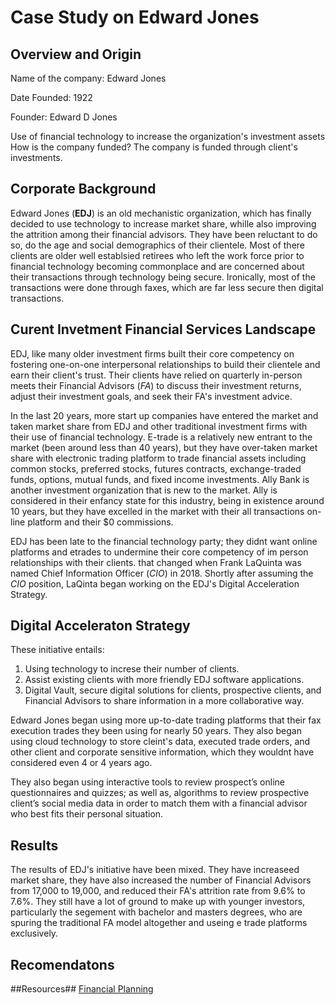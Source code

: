 # **Case Study on Edward Jones**
## Overview and Origin
Name of the company:  Edward Jones

Date Founded: 1922

Founder: Edward D Jones

Use of financial technology to increase the organization's investment assets 
How is the company funded? The company is funded through client's investments.

## Corporate Background 
Edward Jones (**EDJ**) is an old mechanistic organization, which has finally decided to use technology to increase market share, whille also improving the  attrition among their financial advisors. They have  been reluctant to do so, do the age and social demographics of their clientele. Most of there clients are older well establsied retirees who left the work force prior to financial technology becoming commonplace and are concerned about their transactions through technology being secure. Ironically, most of the transactions were done through faxes, which are far less secure then digital transactions.

## Curent Invetment Financial Services Landscape
EDJ, like many older investment firms  built their core competency on fostering one-on-one interpersonal relationships to build their clientele and earn their client's trust. Their clients have relied on quarterly in-person meets their Financial Advisors (*FA*) to discuss their investment returns, adjust their investment goals, and seek their FA's investment advice.

In the last 20 years, more start up companies have entered the market and taken market share from EDJ and other traditional investment firms with their use of financial technology. E-trade is a relatively new entrant to the market (been around less than 40 years), but they have over-taken market share with electronic trading platform to trade financial assets including common stocks, preferred stocks, futures contracts, exchange-traded funds, options, mutual funds, and fixed income investments. Ally Bank is another investment organization that is new to the market. Ally is considered in their enfancy state for this industry, being in existence around 10 years, but they have excelled in the market with their all transactions on-line platform and their $0 commissions.

EDJ has been late to the financial technology party; they didnt want online platforms and etrades to undermine their core competency of im person relationships with their clients. that changed when Frank LaQuinta was named Chief Information Officer (*CIO*) in 2018. Shortly after assuming the *CIO* position, LaQinta began working on the EDJ's Digital Acceleration Strategy.

## Digital Acceleraton Strategy ##
These initiative entails:
1. Using technology to increse their number of clients.
2. Assist existing clients with more friendly EDJ software applications.
3. Digital Vault, secure digital solutions for clients, prospective clients, and Financial Advisors to share information in a more collaborative way.

 Edward Jones began using more up-to-date trading platforms that their fax execution trades they been using for nearly 50 years. They also began using cloud technology to store cleint's data, executed trade orders, and other client and corporate sensitive information, which they wouldnt have considered even 4 or 4 years ago.

They also began using interactive tools to review prospect’s  online questionnaires and  quizzes; as well as,  algorithms  to review prospective client’s social media data in order to match them with a financial advisor who best fits their personal situation.


## Results ##
The results of EDJ's initiative have been mixed. They have increaseed market share, they have also increased the number of Financial Advisors from 17,000 to 19,000, and reduced their FA's attrition rate from 9.6% to 7.6%. They still have a lot of ground to make up with younger investors, particularly the segement with bachelor and masters degrees, who are spuring the traditional FA model altogether and useing e trade platforms exclusively.


## Recomendatons ##




##Resources##
[Financial Planning](https://www.financial-planning.com/news/edward-jones-technology-strategy-for-growth)


